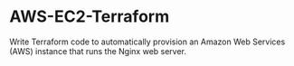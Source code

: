 # AWS-EC2-Terraform
Write Terraform code to automatically provision an Amazon Web Services (AWS) instance that runs the Nginx web server.
